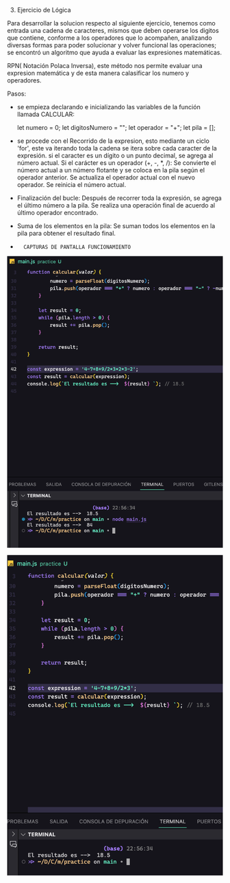 3. Ejercicio de Lógica

Para desarrollar la solucion respecto al siguiente ejercicio, tenemos como entrada una cadena de caracteres, mismos que deben operarse los digitos que contiene, conforme a los operadores que lo acompañen, analizando diversas formas para poder solucionar y volver funcional las operaciones; se encontró un algoritmo que ayuda a evaluar las expresiones matemáticas.

RPN( Notación Polaca Inversa), este método nos permite evaluar una expresion matemática y de esta manera calasificar los numero y operadores.


Pasos:
- se empieza declarando e inicializando las variables de la función llamada CALCULAR:

    let numero = 0;
    let digitosNumero = "";
    let operador = "+";
    let pila = [];

- se procede con el Recorrido de la expresion, esto mediante un ciclo 'for', este va iterando toda la cadena
    se itera sobre cada caracter de la expresión.
    si el caracter es un dígito o un punto decimal, se agrega al número actual.
    Si el carácter es un operador (+, -, *, /):
        Se convierte el número actual a un número flotante y se coloca en la pila según el operador anterior.
        Se actualiza el operador actual con el nuevo operador.
        Se reinicia el número actual.

- Finalización del bucle:
    Después de recorrer toda la expresión, se agrega el último número a la pila.
    Se realiza una operación final de acuerdo al último operador encontrado.

- Suma de los elementos en la pila:
    Se suman todos los elementos en la pila para obtener el resultado final.




-       CAPTURAS DE PANTALLA FUNCIONAMIENTO

![ScreenShot2](screenResult.png)


![ScreenShot2](screenResult2.png)
